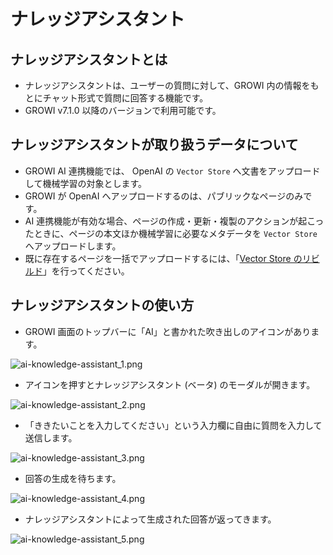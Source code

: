# ナレッジアシスタント

## ナレッジアシスタントとは

- ナレッジアシスタントは、ユーザーの質問に対して、GROWI 内の情報をもとにチャット形式で質問に回答する機能です。
- GROWI v7.1.0 以降のバージョンで利用可能です。

## ナレッジアシスタントが取り扱うデータについて

- GROWI AI 連携機能では、 OpenAI の `Vector Store` へ文書をアップロードして機械学習の対象とします。
- GROWI が OpenAI へアップロードするのは、パブリックなページのみです。
- AI 連携機能が有効な場合、ページの作成・更新・複製のアクションが起こったときに、ページの本文ほか機械学習に必要なメタデータを `Vector Store` へアップロードします。
- 既に存在するページを一括でアップロードするには、「[Vector Store のリビルド](/ja/admin-guide/management-cookbook/setup-ai.md#vector-store-のリビルド)」を行ってください。

## ナレッジアシスタントの使い方

- GROWI 画面のトップバーに「AI」と書かれた吹き出しのアイコンがあります。  

<img :src="$withBase('/assets/images/ja/ai-knowledge-assistant_1.png')" alt="ai-knowledge-assistant_1.png" class="border">

- アイコンを押すとナレッジアシスタント (ベータ) のモーダルが開きます。  

<img :src="$withBase('/assets/images/ja/ai-knowledge-assistant_2.png')" alt="ai-knowledge-assistant_2.png" class="border">

- 「ききたいことを入力してください」という入力欄に自由に質問を入力して送信します。  

<img :src="$withBase('/assets/images/ja/ai-knowledge-assistant_3.png')" alt="ai-knowledge-assistant_3.png" class="border">

- 回答の生成を待ちます。  

<img :src="$withBase('/assets/images/ja/ai-knowledge-assistant_4.png')" alt="ai-knowledge-assistant_4.png" class="border">

- ナレッジアシスタントによって生成された回答が返ってきます。  

<img :src="$withBase('/assets/images/ja/ai-knowledge-assistant_5.png')" alt="ai-knowledge-assistant_5.png" class="border">
